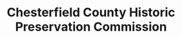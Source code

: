 ---
layout: repo
title: "Chesterfield County Historic Preservation Commission"
id: 2009
permalink: repos/2009/
---